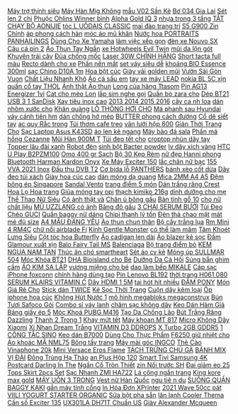 [ Máy trợ thính siêu](https://cuahang4.github.io/p0/112/938/may-tro-thinh-sieu-nho-mua-hang-online/) [ Máy Hàn Mig Không](https://cuahang4.github.io/p0/117/981/may-han-mig-khong-dung-khi-3-chuc-nang-han-mig-han-tig-han-que-mua-hang-online/) [ mẫu V02 Sần Kẻ](https://cuahang4.github.io/p0/112/143/vi-nam-da-bo-manticano-dang-ngang-mau-v02-san-ke-den-nau-mua-hang-online/) [Bơ 034 Gia Lai](https://cuahang4.github.io/p0/107/175/bo-034-gia-lai-mua-hang-online/) [ Sét len 2 chi](https://cuahang4.github.io/p0/119/849/anh-video-h16-set-len-2-chi-tiet-mua-hang-online/) [ Phuộc Ohlins Winner bình](https://cuahang4.github.io/p0/125/581/phuoc-ohlins-winner-binh-dau-mua-hang-online/) [ Alpha Gold IQ 3](https://cuahang4.github.io/p0/126/693/sua-dielac-alpha-gold-iq-3-va-4-900g-mua-hang-online/) [ nhựa trong 3 tầng](https://cuahang4.github.io/p0/109/745/khay-nhua-trong-3-tang-deli-9203-mua-hang-online/) [ TẤT CHẠY BỘ AONIJIE](https://cuahang4.github.io/p0/124/425/tat-chay-bo-aonijie-e4069-mua-hang-online/) [ tóc L UÔDAIS CLASSIC](https://cuahang4.github.io/p0/107/597/tinh-dau-duong-toc-luodais-classic-80ml-mua-hang-online/) [ mai đào trang trí](https://cuahang4.github.io/p0/106/703/bong-mai-dao-trang-tri-tet-mua-hang-online/) [ S5 G900 Zin Chính](https://cuahang4.github.io/p0/118/711/pin-samsung-s5g900-zin-chinh-hang-mua-hang-online/) [ áp phong cách hàn](https://cuahang4.github.io/p0/117/385/ao-ni-sweater-nam-form-rong-unisex-day-dan-abati-ao-sweater-nam-lot-ni-mua-dong-am-ap-phong-cach-han-quoc-mua-hang-online/) [ móc áo mũ khăn](https://cuahang4.github.io/p0/108/169/loop-yarn-len-xu-vong-kieu-moi-dung-dan-moc-ao-mu-khan-tham-dem-mua-hang-online/) [Nước hoa PORTRAITS PANHAILINGS](https://cuahang4.github.io/p0/106/148/nuoc-hoa-portraits-panhailings-mua-hang-online/) [ Dùng Cho Xe Yamaha](https://cuahang4.github.io/p0/110/987/bugi-ngk-iridium-cr8eix-4218-cr9eix-3521-thuong-dung-cho-xe-yamaha-exciter-150-va-nhieu-mau-xe-moto-pkl-mua-hang-online/) [ làm việc xếp gọn](https://cuahang4.github.io/p0/112/725/den-de-ban-hoc-ban-lam-viec-xep-gon-cao-cap-mua-hang-online/) [ đèn xe Nouvo SX](https://cuahang4.github.io/p0/110/934/pha-den-xe-nouvo-sx-nouvo-5-mua-hang-online/) [ Câu cá pin 2](https://cuahang4.github.io/p0/119/451/cau-ca-pin-2-tang-mua-hang-online/) [ Áo Thun Tay Ngắn](https://cuahang4.github.io/p0/107/959/ao-thun-tay-ngan-phoi-day-ruy-bang-ca-tinh-cho-nu-mua-hang-online/) [xe Hotwheels Evil Twin](https://cuahang4.github.io/p0/119/731/xe-hotwheels-evil-twin-mua-hang-online/) [ mũi da lộn gót](https://cuahang4.github.io/p0/105/812/boot-ho-mui-da-lon-got-vuong-mua-hang-online/) [Khuyên trái cây](https://cuahang4.github.io/p0/110/648/khuyen-trai-cay-mua-hang-online/) [Đũa chống mốc](https://cuahang4.github.io/p0/109/535/dua-chong-moc-mua-hang-online/) [Laser 30W CHÍNH HÃNG](https://cuahang4.github.io/p0/123/860/laser-30w-chinh-hang-mua-hang-online/) [Short tacta full màu](https://cuahang4.github.io/p0/112/476/short-tacta-full-mau-mua-hang-online/) [ Recto dành cho xe](https://cuahang4.github.io/p0/118/833/nhong-dia-du-size-recto-danh-cho-xe-winner150-mua-hang-online/) [Phấn nền mắt](https://cuahang4.github.io/p0/124/553/phan-nen-mat-mua-hang-online/) [ set váy siêu dễ](https://cuahang4.github.io/p0/114/649/set-vay-sieu-de-thuong-mua-hang-online/) [ khoáng BIO Essence 300ml](https://cuahang4.github.io/p0/110/12/xit-khoang-bio-essence-300ml-100ml-mua-hang-online/) [ sạc Chino D10A 1m](https://cuahang4.github.io/p0/119/547/day-sac-chino-d10a-1m-cho-iphone-mua-hang-online/) [Hoa bột cúc](https://cuahang4.github.io/p0/108/554/hoa-bot-cuc-mua-hang-online/) [ Giày vải golden mũi](https://cuahang4.github.io/p0/113/862/giay-vai-golden-mui-trang-mua-hang-online/) [ Vườn Sài Gòn Vuon](https://cuahang4.github.io/p0/104/310/muoi-epsom-salt-500gr-dung-trong-nong-nghiep-giup-xanh-la-tang-suc-chong-chiu-sau-benh-vuon-sai-gon-vuon-sai-gon-mua-hang-online/) [ Chất Liệu Nhanh Khô](https://cuahang4.github.io/p0/122/78/ao-thun-the-thao-chat-lieu-nhanh-kho-170g-mua-hang-online/) [ Áo cá sấu em](https://cuahang4.github.io/p0/103/572/ao-ca-sau-em-be-mua-hang-online/) [ tay xe máy LEAD](https://cuahang4.github.io/p0/111/303/cap-bao-tay-xe-may-lead-va-scr-mua-hang-online/) [ nokia BL 5C xịn](https://cuahang4.github.io/p0/114/929/pin-nokia-bl-5c-xin-cong-ty-mua-hang-online/) [ quấn cổ tay THOL](https://cuahang4.github.io/p0/104/436/day-quan-co-tay-thol-w002-mua-hang-online/) [ Ảnh thật Áo thun](https://cuahang4.github.io/p0/105/961/anh-that-ao-thun-yankees-logo-den-do-mua-hang-online/) [ Long của hãng Ttasom](https://cuahang4.github.io/p0/111/196/-mua-hang-online/) [ Pin AG13 Energizer 1vỉ](https://cuahang4.github.io/p0/115/392/pin-ag13-energizer-1vi-2-vien-mua-hang-online/) [ Cat cho mèo Lon](https://cuahang4.github.io/p0/104/618/pate-hello-cat-cho-meo-lon-190gr-mua-hang-online/) [ lắp sim nghe gọi](https://cuahang4.github.io/p0/113/702/dong-ho-thong-minh-x86-plus-ket-noi-wifi-3g-lap-sim-nghe-goi-ho-tro-the-nho-ngoai-tfcard-mua-hang-online/) [ Quần bò zara cho](https://cuahang4.github.io/p0/108/78/quan-bo-zara-cho-be-mua-hang-online/) [Dép BT21](https://cuahang4.github.io/p0/117/766/dep-bt21-mua-hang-online/) [ USB 3 1 SanDisk](https://cuahang4.github.io/p0/105/313/ma-11elsale-hoan-7-don-300k-usb-31-sandisk-extreme-go-cz800-128gb-200mbs-mua-hang-online/) [ Xay tiêu inox cao](https://cuahang4.github.io/p0/110/282/xay-tieu-inox-cao-cap-mua-hang-online/) [ 2013 2014 2015 2016](https://cuahang4.github.io/p0/113/322/bo-bom-xang-vision-2010-2011-2012-2013-2014-2015-2016-2017-2018-mua-hang-online/) [ cây ca nh loa](https://cuahang4.github.io/p0/110/767/binh-xit-tuoi-cay-canh-loai-1lit-mua-hang-online/) [ dán nhôm xước cho](https://cuahang4.github.io/p0/117/121/tam-dan-nhom-xuoc-cho-laptop-mua-hang-online/) [Khăn quàng](https://cuahang4.github.io/p0/115/851/khan-quang-mua-hang-online/) [ LỖ THÔNG HƠI CHO](https://cuahang4.github.io/p0/108/548/ao-be-trai-set-4-ao-ba-lo-thong-hoi-cho-be-mua-hang-online/) [ Má phanh sau Hyundai](https://cuahang4.github.io/p0/100/870/ma-phanh-sau-hyundai-getz-mua-hang-online/) [ váy cánh tiên hm](https://cuahang4.github.io/p0/103/664/vay-canh-tien-hm-auth-mua-hang-online/) [ dán chống hở mép](https://cuahang4.github.io/p0/102/917/keo-dan-chong-ho-mep-mieng-hut-bui-man-hinh-dien-thoai-cho-tat-ca-cac-dong-may-mua-hang-online/) [ BUTTER phong cách đường](https://cuahang4.github.io/p0/119/89/ao-hoodie-in-hoa-tiet-bts-butter-phong-cach-duong-pho-nang-dong-danh-cho-nu-mua-hang-online/) [ Cổ dê siết tay](https://cuahang4.github.io/p0/122/984/co-de-siet-tay-nhieu-size-mua-hang-online/) [ ac quy Rắc trong](https://cuahang4.github.io/p0/118/88/day-nguon-cam-binh-ac-quy-rac-trong-binh-ac-quy-xe-dien-xe-may-dien-mua-hang-online/) [ Túi thơm cafe treo](https://cuahang4.github.io/p0/107/343/tui-thom-cafe-treo-xe-mua-hang-online/) [ vân lưới hộp 600](https://cuahang4.github.io/p0/102/378/mieng-dan-mi-van-luoi-hop-600-cai-hm22-mua-hang-online/) [ Giản Thời Trang Cho](https://cuahang4.github.io/p0/109/469/ao-khoac-cardigan-thiet-ke-don-gian-thoi-trang-cho-nam-mua-hang-online/) [Sạc Laptop Asus K43SD](https://cuahang4.github.io/p0/109/465/sac-laptop-asus-k43sd-mua-hang-online/) [áo len kẻ ngang](https://cuahang4.github.io/p0/100/109/ao-len-ke-ngang-mua-hang-online/) [Máy bào đá sala](https://cuahang4.github.io/p0/113/87/may-bao-da-sala-mua-hang-online/) [Phấn má hồng Cezanne](https://cuahang4.github.io/p0/109/673/phan-ma-hong-cezanne-mua-hang-online/) [ Mũi Hàn 900M T](https://cuahang4.github.io/p0/109/702/mui-han-900m-t-i-mua-hang-online/) [ Túi đeo tết cho](https://cuahang4.github.io/p0/123/867/tui-deo-tet-cho-be-iu-mua-hang-online/) [ croptop nhún dây tay](https://cuahang4.github.io/p0/102/651/ao-croptop-nhun-day-tay-phong-mua-hang-online/) [Topper lâu đài xanh](https://cuahang4.github.io/p0/123/472/topper-lau-dai-xanh-mua-hang-online/) [Robot đèn](https://cuahang4.github.io/p0/103/624/robot-den-mua-hang-online/) [ sinh bột Bacter powder](https://cuahang4.github.io/p0/124/865/vi-sinh-bot-bacter-powder-nupha-80gr-mua-hang-online/) [ lv dây xích vàng](https://cuahang4.github.io/p0/121/540/tui-lv-day-xich-vang-moi-mua-hang-online/) [ HTC U Play B2PZM100](https://cuahang4.github.io/p0/102/93/pin-htc-u-play-b2pzm100-zin-bh-3-thang-op12-mua-hang-online/) [ Omo 400 gr Sạch](https://cuahang4.github.io/p0/126/707/bot-giat-omo-400-gr-sach-cuc-nhanh-mua-hang-online/) [ Bộ 30 Kẹp Rèm](https://cuahang4.github.io/p0/103/81/bo-30-kep-rem-nha-kinh-mua-hang-online/) [ nữ đẹp Hanni phong](https://cuahang4.github.io/p0/107/822/tui-xach-nu-freeship-50k-tui-deo-cheo-nu-dep-hanni-phong-cach-tre-trung-dr888-mua-hang-online/) [ Bluetooth Harman Kardon Onyx](https://cuahang4.github.io/p0/116/856/loa-bluetooth-harman-kardon-onyx-studio-5-mua-hang-online/) [ Xe Máy Exciter 150](https://cuahang4.github.io/p0/101/457/tem-trum-xe-may-exciter-150-ex-mua-hang-online/) [ lắc chân nữ bạc](https://cuahang4.github.io/p0/111/662/lac-chan-nu-bac-ta-mua-hang-online/) [ 155 VVA 2021 Inox](https://cuahang4.github.io/p0/111/988/baga-ex-155-exciter-155-vva-2021-inox-10li-du-mau-mua-hang-online/) [ Đầu thu DVB T2](https://cuahang4.github.io/p0/115/597/dau-thu-dvb-t2-ltp-mua-hang-online/) [Cơ bida lỗ PANTHERS](https://cuahang4.github.io/p0/121/743/co-bida-lo-panthers-mua-hang-online/) [ bánh xèo cốt dừa](https://cuahang4.github.io/p0/115/360/bot-banh-xeo-cot-dua-goi-400g-mua-hang-online/) [Dây đeo túi xách](https://cuahang4.github.io/p0/103/942/day-deo-tui-xach-mua-hang-online/) [ Giày hoa cúc cao](https://cuahang4.github.io/p0/126/526/giay-hoa-cuc-cao-co-new-mua-hang-online/) [ dán móng dạ quang](https://cuahang4.github.io/p0/102/471/hinh-dan-mong-da-quang-xinh-xan-mua-hang-online/) [ Mica 2MM A4 A5](https://cuahang4.github.io/p0/101/535/mica-2mm-a4-a5-den-dai-loan-mua-hang-online/) [Đệm bông ép Singapore](https://cuahang4.github.io/p0/121/101/dem-bong-ep-singapore-mua-hang-online/) [Sandal Vento](https://cuahang4.github.io/p0/120/791/sandal-vento-mua-hang-online/) [ trang điểm 5 món](https://cuahang4.github.io/p0/105/190/bo-trang-diem-5-mon-t831-mua-hang-online/) [ Dán trắng răng Crest](https://cuahang4.github.io/p0/100/342/dan-trang-rang-crest-3d-mua-hang-online/) [ Hoa Lọ Hoa trang](https://cuahang4.github.io/p0/125/430/binh-hoa-lo-hoa-trang-tri-mua-hang-online/) [Giũa móng tay opi](https://cuahang4.github.io/p0/124/463/giua-mong-tay-opi-mua-hang-online/) [thạch kimiko 216g](https://cuahang4.github.io/p0/125/883/thach-kimiko-216g-mua-hang-online/) [ dinh dưỡng cho mẹ](https://cuahang4.github.io/p0/109/723/ma-11fmcgsale1-giam-40k-don-250k-sua-bau-morinaga-nhat-ban-vi-matcha-tra-sua-cafe-cung-cap-dinh-duong-cho-me-bau-mua-hang-online/) [ Thể Thao Nữ Siêu](https://cuahang4.github.io/p0/126/869/giay-the-thao-nu-sieu-hot-gia-tot-mua-hang-online/) [ Có ảnh thật và](https://cuahang4.github.io/p0/107/100/den-ngu-led-20-mau-den-ngu-silicon-cao-su-sieu-de-thuong-cho-be-yeu-co-anh-that-va-clip-mua-hang-online/) [Chăn ủ bông gấu](https://cuahang4.github.io/p0/118/729/chan-u-bong-gau-mua-hang-online/) [ Bàn tính gỗ 10](https://cuahang4.github.io/p0/124/980/ban-tinh-go-10-hang-nhieu-mau-sac-giao-duc-cho-be-mua-hang-online/) [ cho nữ chất liệu](https://cuahang4.github.io/p0/101/64/vi-da-thoi-trang-cho-nu-chat-lieu-da-pu-mua-hang-online/) [ MŨ UZZLANG có ảnh](https://cuahang4.github.io/p0/104/522/order-mu-uzzlang-co-anh-that-mua-hang-online/) [Băng đô gấu](https://cuahang4.github.io/p0/102/537/bang-do-gau-mua-hang-online/) [3 CHAI SERUM BƯỞI](https://cuahang4.github.io/p0/107/289/3-chai-serum-buoi-mua-hang-online/) [Túi Đeo Chéo GUCI](https://cuahang4.github.io/p0/125/520/tui-deo-cheo-guci-mua-hang-online/) [ Quần baggy nữ dáng](https://cuahang4.github.io/p0/118/180/quan-baggy-nu-dang-suong-mua-hang-online/) [ Chipi thanh lý tồn](https://cuahang4.github.io/p0/105/166/dam-chipi-thanh-ly-ton-kho-mua-hang-online/) [ Đèn thả chao mặt](https://cuahang4.github.io/p0/107/204/den-tha-chao-mat-kin-mua-hang-online/) [ mát mẻ đủ size](https://cuahang4.github.io/p0/113/637/mau-lung-mac-nha-vai-bong-xuong-min-mat-me-du-size-40-64kg-mua-hang-online/) [ A4 MẪU ĐÁNG YÊU](https://cuahang4.github.io/p0/120/16/bia-kep-giay-trinh-ky-kho-to-a4-mau-dang-yeu-sumikko-gurashi-gia-re-kep-giay-ve-mua-hang-online/) [Áo thun chun thân](https://cuahang4.github.io/p0/116/36/ao-thun-chun-than-mua-hang-online/) [ Bộ cấy trắng lụa](https://cuahang4.github.io/p0/122/315/bo-cay-trang-lua-spa-mua-hang-online/) [ Rm Mini 4 RM4C](https://cuahang4.github.io/p0/126/689/ban-quoc-te-dieu-khien-hong-ngoai-broadlink-rm-mini-4-rm4c-new-2020-dieu-khien-hong-ngoai-thong-minh-broadlink-mua-hang-online/) [ chữ nổi airblade Fi](https://cuahang4.github.io/p0/109/148/bo-chu-noi-airblade-fi-2010-mua-hang-online/) [Kính Gentle Monster](https://cuahang4.github.io/p0/105/728/kinh-gentle-monster-mua-hang-online/) [ có thể làm mâm](https://cuahang4.github.io/p0/107/976/doremiu-khay-hung-phan-chim-bo-cau-50x50cm-co-the-lam-mam-hung-chuong-thu-cung-mua-hang-online/) [ Tăm Khoét Lưng Siêu](https://cuahang4.github.io/p0/119/143/ma-11fashionsale1-giam-10k-don-50k-ao-bra-nu-cotton-tam-khoet-lung-sieu-hot-kem-video-that-ms-367-mua-hang-online/) [ Cột tóc hoa Butterfly](https://cuahang4.github.io/p0/108/687/cot-toc-hoa-butterfly-scrunchie-mua-hang-online/) [ Áo cadigan len dài](https://cuahang4.github.io/p0/107/179/ao-cadigan-len-dai-2tui-mua-hang-online/) [ Áo blazer kẻ sọc](https://cuahang4.github.io/p0/121/336/ao-blazer-ke-soc-trang-mua-hang-online/) [Đầm Glamour xuất xịn](https://cuahang4.github.io/p0/110/873/dam-glamour-xuat-xin-mua-hang-online/) [ Balo Fairy Tail MS](https://cuahang4.github.io/p0/106/356/balo-fairy-tail-ms-9-mua-hang-online/) [Balenciaga](https://cuahang4.github.io/p0/124/581/balenciaga-mua-hang-online/) [ Bộ trang điểm bỏ](https://cuahang4.github.io/p0/121/432/bo-trang-diem-bo-tui-mua-hang-online/) [ KEM NGUA NAM TAN](https://cuahang4.github.io/p0/108/848/kem-ngua-nam-tan-nhang-15g-mua-hang-online/) [ Thúc ăn chó smartheart](https://cuahang4.github.io/p0/105/64/thuc-an-cho-smartheart-adult-400g-mua-hang-online/) [ Sét áo cv kẻ](https://cuahang4.github.io/p0/116/991/set-ao-cv-ke-karo-tty727-mua-hang-online/) [ Móng úp SULLMAR 504](https://cuahang4.github.io/p0/115/14/mong-up-sullmar-504-mong-mua-hang-online/) [Móc Khóa BT21](https://cuahang4.github.io/p0/126/862/moc-khoa-bt21-mua-hang-online/) [DHA Bioisland cho Bé](https://cuahang4.github.io/p0/113/424/dha-bioisland-cho-be-mua-hang-online/) [ Dưỡng Da Cá Hồi](https://cuahang4.github.io/p0/108/783/kem-duong-da-ca-hoi-cre8skin-salmon-oil-cream-han-quoc-mua-hang-online/) [ Súng bắn ghim cầm](https://cuahang4.github.io/p0/117/100/sung-ban-ghim-cam-tay-co-dieu-chinh-luc-mua-hang-online/) [ ÁO KIM SA LẤP](https://cuahang4.github.io/p0/102/563/ao-kim-sa-lap-lanh-mua-hang-online/) [vương miệng cho bé](https://cuahang4.github.io/p0/110/659/vuong-mieng-cho-be-mua-hang-online/) [ dao làm bếp MIKALE](https://cuahang4.github.io/p0/101/114/set-3-dao-lam-bep-mikale-nhat-ban-mua-hang-online/) [Cáp sạc iPhone foxconn](https://cuahang4.github.io/p0/109/705/cap-sac-iphone-foxconn-mua-hang-online/) [ chính hãng dùng tạo](https://cuahang4.github.io/p0/125/169/keo-noi-mi-sky-d-hang-chinh-hang-dung-tao-fan-noi-mi-volume-classic-mua-hang-online/) [Pin Lenovo BL192](https://cuahang4.github.io/p0/117/17/pin-lenovo-bl192-mua-hang-online/) [ thời trang H061 080](https://cuahang4.github.io/p0/124/223/set-22-mieng-dan-trang-tri-mong-chan-3d-thoi-trang-h061-080-diy-mua-hang-online/) [ SERUM KLAIRS VITAMIN C](https://cuahang4.github.io/p0/101/612/serum-klairs-vitamin-c-tuoi-mua-hang-online/) [Dây HDMI 1 5M](https://cuahang4.github.io/p0/117/948/day-hdmi-15m-mua-hang-online/) [ tai hót hít nhiều](https://cuahang4.github.io/p0/111/245/mu-tai-tho-vay-tai-hot-hit-nhieu-hinh-mua-hang-online/) [ĐẦM PONY](https://cuahang4.github.io/p0/123/332/dam-pony-mua-hang-online/) [ Món Giá Rẻ Cho](https://cuahang4.github.io/p0/124/837/hop-but-mau-150-chi-tiet-cho-be-bo-mau-ve-da-nang-150-mon-gia-re-cho-be-mua-hang-online/) [Stick dán TWICE](https://cuahang4.github.io/p0/107/605/stick-dan-twice-mua-hang-online/) [ Kẻ Sọc Thời Trang](https://cuahang4.github.io/p0/105/401/ao-thun-polo-ngan-tay-vai-cotton-mong-hoa-tiet-ke-soc-thoi-trang-cong-so-cao-cap-mua-hang-online/) [ Cuộn dây kẽm loại](https://cuahang4.github.io/p0/116/894/cuon-day-kem-loai-i-mua-hang-online/) [Ốp iphone hoa cúc](https://cuahang4.github.io/p0/109/547/op-iphone-hoa-cuc-mua-hang-online/) [ Không Hút Nước 1](https://cuahang4.github.io/p0/106/595/bong-y-te-bao-thach-khong-hut-nuoc-1-kg-mua-hang-online/) [ mô hình megabloks megaconstrux](https://cuahang4.github.io/p0/104/534/mo-hinh-megabloks-megaconstrux-minion-seri-mua-hang-online/) [ Bún Tươi Safoco Gói](https://cuahang4.github.io/p0/106/839/bun-tuoi-safoco-goi-300g-mua-hang-online/) [ Combo sỉ váy lanh](https://cuahang4.github.io/p0/103/422/combo-si-vay-lanh-lua-cho-be-gai-mua-hang-online/) [ châm sạc không dây](https://cuahang4.github.io/p0/109/314/quat-tan-nhiet-dien-thoai-so-lanh-f10-x12-hut-nam-cham-sac-khong-day-led-rgb-quat-tan-nhiet-may-tinh-bang-ipad-mua-hang-online/) [ Keo Dán Hàm Giả](https://cuahang4.github.io/p0/109/58/keo-dan-ham-gia-fixodent-mua-hang-online/) [ Bảng giấy ép 5](https://cuahang4.github.io/p0/108/276/bang-giay-ep-5-mm-co-a4a3-bang-ke-giay-a3-mua-hang-online/) [ Móc Khoá PUBG M416](https://cuahang4.github.io/p0/116/188/moc-khoa-pubg-m416-mini-mua-hang-online/) [ Tạo Da Chống Lão](https://cuahang4.github.io/p0/118/182/hang-nhap-khau-kem-lo-hoi-kem-duong-cap-am-trang-sang-tai-tao-da-chong-lao-hoa-goodndoc-aloe-vera-hydra-soothing-cream-mua-hang-online/) [ Bút Trắng Răng Dazzling](https://cuahang4.github.io/p0/114/445/but-trang-rang-dazzling-white-mua-hang-online/) [ Thanh 2 Trong 1](https://cuahang4.github.io/p0/123/353/day-cap-chia-cong-sac-va-am-thanh-2-trong-1-cho-iphone-7-7plus-8-x-mua-hang-online/) [Khay mứt tết](https://cuahang4.github.io/p0/103/378/khay-mut-tet-mua-hang-online/) [Máy khoan MT 817](https://cuahang4.github.io/p0/108/656/may-khoan-mt-817-mua-hang-online/) [ Micro Không Dây Xiaomi](https://cuahang4.github.io/p0/100/532/micro-khong-day-xiaomi-xiaohou-c-mua-hang-online/) [ Xi Nhan Dream Trắng](https://cuahang4.github.io/p0/120/831/nap-hau-nap-xi-nhan-dream-trang-cuc-dep-mua-hang-online/) [VITAMIN D3 DDROPS](https://cuahang4.github.io/p0/103/385/vitamin-d3-ddrops-mua-hang-online/) [ X Turbo 2GB GDDR5](https://cuahang4.github.io/p0/105/960/his-6950-iceq-x-turbo-2gb-gddr5-pci-e-2xdvihdmi2-mua-hang-online/) [ 1 CÔNG TẮC SINO](https://cuahang4.github.io/p0/106/30/mat-1-cong-tac-sino-s18-mua-hang-online/) [Keo dán B7000](https://cuahang4.github.io/p0/105/929/keo-dan-b7000-mua-hang-online/) [ Dùng Cho Thực Phẩm](https://cuahang4.github.io/p0/111/144/mau-nuoc-rayners-dung-cho-thuc-pham-mau-thuc-pham-dang-long-yellow-color-rayners-28ml-vang-mua-hang-online/) [ F6250 giữ nhiệt cho](https://cuahang4.github.io/p0/126/404/may-lam-am-khan-giay-boboduck-f6250-giu-nhiet-cho-khanmat-na-an-toan-tien-dung-cho-me-va-be-yeu-mua-hang-online/) [Áo khoác MÃ NML75](https://cuahang4.github.io/p0/103/116/ao-khoac-ma-nml75-mua-hang-online/) [Bông tẩy trang](https://cuahang4.github.io/p0/112/245/bong-tay-trang-mua-hang-online/) [ Máy mài góc INGCO](https://cuahang4.github.io/p0/117/405/may-mai-goc-ingco-ag900282-mua-hang-online/) [Thẻ Cào Vinaphone 20k](https://cuahang4.github.io/p0/110/796/the-cao-vinaphone-20k-mua-hang-online/) [ Mini Versace Eros Flame](https://cuahang4.github.io/p0/100/187/nuoc-hoa-mini-versace-eros-flame-5ml-mua-hang-online/) [ TÁCH TRỨNG CHÚ GÀ](https://cuahang4.github.io/p0/106/193/tach-trung-chu-ga-cute-mua-hang-online/) [ BÁNH MIX VỊ ĐÀI](https://cuahang4.github.io/p0/100/446/2kg-banh-mix-vi-dai-loan-mua-hang-online/) [ Đông Trùng Hạ Thảo](https://cuahang4.github.io/p0/100/958/dong-trung-ha-thao-viet-nam-vien-han-lam-khoa-hoc-cong-nghe-viet-nam-mua-hang-online/) [ an Plus Hộp 120](https://cuahang4.github.io/p0/117/193/than-an-plus-hop-120-vien-tang-kem-hop-sam-viet-giup-ngu-ngon-tang-de-khang-mua-hang-online/) [ Smart Tivi Samsung 4K](https://cuahang4.github.io/p0/114/899/smart-tivi-samsung-4k-75-inch-ua75tu8100-tuong-duong-75tu8000-mua-hang-online/) [ Postcard Darling In The](https://cuahang4.github.io/p0/122/77/postcard-darling-in-the-franxx-mua-hang-online/) [ Ngắn Cổ Tròn Thiết](https://cuahang4.github.io/p0/101/137/ma-11fashionsale1-giam-10k-don-50k-ao-thun-tay-ngan-co-tron-thiet-ke-day-dan-cheo-quyen-ru-mua-hang-online/) [ zin Nồi trước SH](https://cuahang4.github.io/p0/113/361/noi-do-bao-boc-hon-zin-noi-truoc-sh-do-gan-dc-xe-sh-vario-ab-125-110-mua-hang-online/) [ Đai giảm eo 25](https://cuahang4.github.io/p0/111/401/dai-giam-eo-25-xuong-mua-hang-online/) [ Tops Skirt 2pcs Set](https://cuahang4.github.io/p0/110/338/girls-clothing-tops-skirt-2pcs-set-cotton-kids-clothes-mua-hang-online/) [ Sạc Nhanh ZMI HA722](https://cuahang4.github.io/p0/118/451/adapter-sac-nhanh-zmi-ha722-1a1c-30w-black-mua-hang-online/) [ Lá công ngắn trang](https://cuahang4.github.io/p0/101/207/la-cong-ngan-trang-tri-oan-gia-ban-10-canh-mua-hang-online/) [King kore max gold](https://cuahang4.github.io/p0/120/50/king-kore-max-gold-mua-hang-online/) [ MÁY UỐN 3 TRONG](https://cuahang4.github.io/p0/124/6/may-uon-3-trong-1-mua-hang-online/) [ Vest nữ Hàn Quốc](https://cuahang4.github.io/p0/125/579/ao-vest-nu-cong-so-vest-nu-han-quoc-thoi-trang-nk-fashion-tay-lo-chat-lieu-cao-cap-du-mau-nkak2106005-du-mua-hang-online/) [ ngu tiê n du](https://cuahang4.github.io/p0/114/221/gia-do-dien-thoai-kep-ban-giuong-ngu-tien-dung-xem-phim-video-mua-hang-online/) [ SUÔNG QUẦN BAGGY KAKI](https://cuahang4.github.io/p0/122/900/free-ship-quan-kaki-san-ong-dang-suong-quan-baggy-kaki-form-rong-cuc-de-phoi-do-mua-hang-online/) [ gắn máy tính cổng](https://cuahang4.github.io/p0/113/336/camera-gan-may-tinh-cong-usb-hd-mua-hang-online/) [ In Hóa Đơn XPrinter](https://cuahang4.github.io/p0/100/339/may-in-hoa-don-xprinter-q200-mua-hang-online/) [ 2021 Wave 50cc pát](https://cuahang4.github.io/p0/103/611/bat-bien-tam-giac-xe-may-lap-wave-a-2007-2021-wave-50cc-pat-pass-bang-so-mua-hang-online/) [ VIILI YOGURT STARTER ORGANIC](https://cuahang4.github.io/p0/109/197/viili-yogurt-starter-organic-men-bot-mua-hang-online/) [ Sữa bột pha sẵn](https://cuahang4.github.io/p0/106/209/sua-bot-pha-san-grow-abbott-180ml-mua-hang-online/) [ lăn lạnh Cooler Thema](https://cuahang4.github.io/p0/115/858/thanh-lan-lanh-cooler-thema-queen-mua-hang-online/) [ Cần số Exciter 135](https://cuahang4.github.io/p0/109/752/yamaha-can-so-exciter-135-zin-yamaha-mua-hang-online/) [ UX301LA DH71T Chuẩn US](https://cuahang4.github.io/p0/107/587/ban-phim-laptop-asus-zenbook-ux301-ux301l-ux301la-ux301la-dh71t-chuan-us-layout-mua-hang-online/) [Giày Alexander Mcqueen](https://cuahang4.github.io/p0/110/79/giay-alexander-mcqueen-mua-hang-online/) 